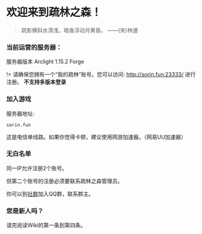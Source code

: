 # 欢迎来到疏林之森！ #
> 疏影横斜水清浅，暗香浮动月黄昏。   ——(宋)林逋

### 当前运营的服务器：

服务器版本 Arclight 1.15.2 Forge 

!> 请确保您拥有一个“我的疏林”账号。您可以访问: http://sorin.fun:23333/ 进行注册。
**不支持多版本登录**

### 加入游戏

服务器地址:

```
sorin.fun
```

这是电信单线路。如果你觉得卡顿，建议使用网游加速器。（网易UU加速器）

### 无白名单

同一IP允许注册2个账号。

但第二个账号的注册必须要联系疏林之森管理员。

你可以到[社群](/communi.md)加入QQ群，联系群主。

### 您是新人吗？

请完阅读Wiki的第一条到第四条。
